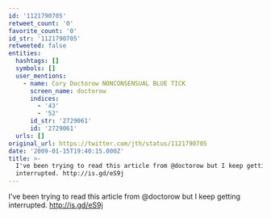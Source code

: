 ```yaml
---
id: '1121790705'
retweet_count: '0'
favorite_count: '0'
id_str: '1121790705'
retweeted: false
entities:
  hashtags: []
  symbols: []
  user_mentions:
    - name: Cory Doctorow NONCONSENSUAL BLUE TICK
      screen_name: doctorow
      indices:
        - '43'
        - '52'
      id_str: '2729061'
      id: '2729061'
  urls: []
original_url: https://twitter.com/jth/status/1121790705
date: '2009-01-15T19:40:15.000Z'
title: >-
  I've been trying to read this article from @doctorow but I keep getting
  interrupted. http://is.gd/eS9j
---
```


I've been trying to read this article from @doctorow but I keep getting interrupted. http://is.gd/eS9j